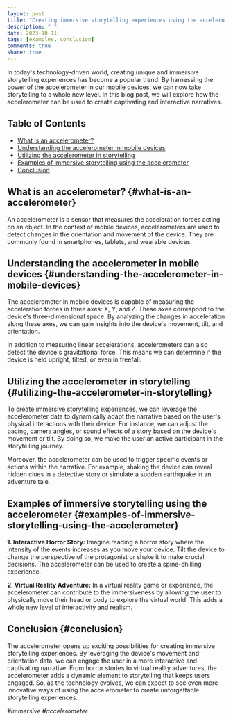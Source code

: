 ```yaml
---
layout: post
title: "Creating immersive storytelling experiences using the accelerometer"
description: " "
date: 2023-10-11
tags: [examples, conclusion]
comments: true
share: true
---
```


In today's technology-driven world, creating unique and immersive storytelling experiences has become a popular trend. By harnessing the power of the accelerometer in our mobile devices, we can now take storytelling to a whole new level. In this blog post, we will explore how the accelerometer can be used to create captivating and interactive narratives.

## Table of Contents

- [What is an accelerometer?](#what-is-an-accelerometer)
- [Understanding the accelerometer in mobile devices](#understanding-the-accelerometer-in-mobile-devices)
- [Utilizing the accelerometer in storytelling](#utilizing-the-accelerometer-in-storytelling)
- [Examples of immersive storytelling using the accelerometer](#examples-of-immersive-storytelling-using-the-accelerometer)
- [Conclusion](#conclusion)

## What is an accelerometer? {#what-is-an-accelerometer}

An accelerometer is a sensor that measures the acceleration forces acting on an object. In the context of mobile devices, accelerometers are used to detect changes in the orientation and movement of the device. They are commonly found in smartphones, tablets, and wearable devices.

## Understanding the accelerometer in mobile devices {#understanding-the-accelerometer-in-mobile-devices}

The accelerometer in mobile devices is capable of measuring the acceleration forces in three axes: X, Y, and Z. These axes correspond to the device's three-dimensional space. By analyzing the changes in acceleration along these axes, we can gain insights into the device's movement, tilt, and orientation.

In addition to measuring linear accelerations, accelerometers can also detect the device's gravitational force. This means we can determine if the device is held upright, tilted, or even in freefall.

## Utilizing the accelerometer in storytelling {#utilizing-the-accelerometer-in-storytelling}

To create immersive storytelling experiences, we can leverage the accelerometer data to dynamically adapt the narrative based on the user's physical interactions with their device. For instance, we can adjust the pacing, camera angles, or sound effects of a story based on the device's movement or tilt. By doing so, we make the user an active participant in the storytelling journey.

Moreover, the accelerometer can be used to trigger specific events or actions within the narrative. For example, shaking the device can reveal hidden clues in a detective story or simulate a sudden earthquake in an adventure tale.

## Examples of immersive storytelling using the accelerometer {#examples-of-immersive-storytelling-using-the-accelerometer}

**1. Interactive Horror Story:** Imagine reading a horror story where the intensity of the events increases as you move your device. Tilt the device to change the perspective of the protagonist or shake it to make crucial decisions. The accelerometer can be used to create a spine-chilling experience.

**2. Virtual Reality Adventure:** In a virtual reality game or experience, the accelerometer can contribute to the immersiveness by allowing the user to physically move their head or body to explore the virtual world. This adds a whole new level of interactivity and realism.

## Conclusion {#conclusion}

The accelerometer opens up exciting possibilities for creating immersive storytelling experiences. By leveraging the device's movement and orientation data, we can engage the user in a more interactive and captivating narrative. From horror stories to virtual reality adventures, the accelerometer adds a dynamic element to storytelling that keeps users engaged. So, as the technology evolves, we can expect to see even more innovative ways of using the accelerometer to create unforgettable storytelling experiences.

*#immersive #accelerometer*